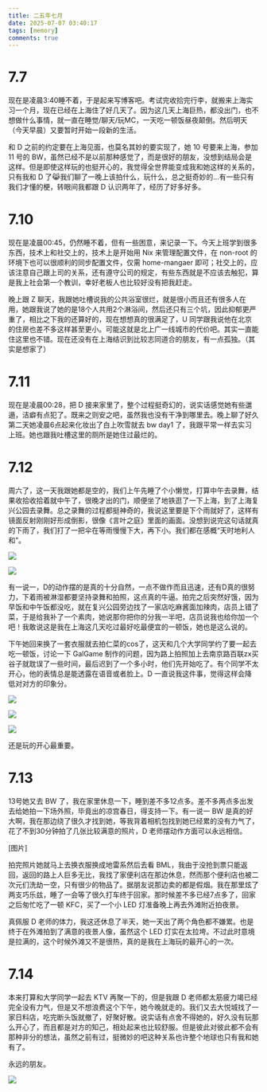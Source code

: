 ```yaml
---
title: 二五年七月
date: 2025-07-07 03:40:17
tags: [memory]
comments: true
---
```


# 7.7

现在是凌晨3:40睡不着，于是起来写博客吧。考试完收拾完行李，就搬来上海实习一个月，现在已经在上海住了好几天了。因为这几天上海巨热，都没出门，也不想做什么事情，就一直在睡觉/聊天/玩MC，一天吃一顿饭昼夜颠倒。然后明天（今天早晨）又要暂时开始一段新的生活。

和 D 之前的约定要在上海见面，也莫名其妙的要实现了，她 10 号要来上海，参加 11 号的 BW，虽然已经不是以前那种感觉了，而是很好的朋友，没想到结局会是这样。但是即使这样玩的也挺开心的，我觉得全世界能变成我和她这样的关系的，只有我和 D 了😹我们聊了一晚上该拍什么，玩什么，总之挺奇妙的...有一些只有我们才懂的梗，转眼间我都跟 D 认识两年了，经历了好多好多。

# 7.10

现在是凌晨00:45，仍然睡不着，但有一些困意，来记录一下。今天上班学到很多东西，技术上和社交上的，技术上是开始用 Nix 来管理配置文件，在 non-root 的环境下也可以很顺利的同步配置文件，仅需 home-mangaer 即可；社交上的，应该注意自己跟上司的关系，还有遵守公司的规定，有些东西就是不应该去触犯，算是我上社会第一个教训，幸好老板人也比较好没有把我赶走。

晚上跟 Z 聊天，我跟她吐槽说我的公共浴室很烂，就是很小而且还有很多人在用，她跟我说了她的是18个人共用2个淋浴间，然后还只有三个坑，因此抑郁更严重了，相比之下我的还算好的，现在想想真的很满足了，U 同学跟我说他在北京的住房也差不多这样甚至更小。可能这就是北上广一线城市的代价吧。其实一直能住这里也不错。现在还没有在上海结识到比较志同道合的朋友，有一点孤独。（其实是想家了）

# 7.11

现在是凌晨00:28，把 D 接来家里了，整个过程挺奇幻的，说实话感觉她有些邋遢，洁癖有点犯了。既来之则安之吧，虽然我也没有干净到哪里去。晚上聊了好久第二天她凌晨6点起来化妆出了白上吹雪就去 bw day1 了，我跟平常一样去实习上班。她也跟我吐槽这里的厕所是她住过最烂的。

# 7.12

周六了，这一天我跟她都是空的，我们上午先睡了个小懒觉，打算中午去录舞，结果收拾收拾着就中午了，很晚才出的门，顺便坐了地铁逛了一下上海，到了上海复兴公园去录舞。总之录舞的过程都挺神奇的，我说这里要是下个雨就好了，这样有镜面反射刚刚好形成倒影，很像《言叶之庭》里面的画面。没想到说完这句话就真的下雨了，我们打了一把伞在等雨慢慢下大，再下小。我们都在感概“天时地利人和”。

![](https://s2.loli.net/2025/07/16/2RTSC9UhOLYHrGb.jpg)

![](https://s2.loli.net/2025/07/16/R7rUgaPmM5e6cTv.jpg)

有一说一，D的动作摆的是真的十分自然，一点不做作而且迅速，还有D真的很努力，下着雨被淋湿都要坚持录舞和拍照，这点真的牛逼。拍完之后突然好饿，因为早饭和中午饭都没吃，就在复兴公园旁边找了一家店吃麻酱面加辣肉，店员上错了菜，于是给我补了一个素肉，她说那你把你的分我一半吧，店员说我也给你加一个吧！我敢说这是我在上海这几天吃过最好吃最便宜的一顿饭，她也是这么说的。

下午她回来换了一套衣服就去拍仁菜的cos了，这天和几个大学同学约了要一起去吃一顿饭，讨论一下 GalGame 制作的问题，因为路上拍照加上去南京路百联zx买谷子就耽误了一些时间，最后迟到了一个多小时，他们先开始吃了。有个同学不太开心，他的表情总是能透露在语音或者脸上。D 一直说我这件事，觉得这样会降低对对方的印象分。

![](https://s2.loli.net/2025/07/17/opzYB7N6fdubl8I.jpg)

![](https://s2.loli.net/2025/07/17/LExM3YvTdzRpFNg.jpg)

![](https://s2.loli.net/2025/07/17/CaQYVoMeEK5UjWm.jpg)

还是玩的开心最重要。

# 7.13

13号她又去 BW 了，我在家里休息一下，睡到差不多12点多。差不多两点多出发去给她拍一下场外照，毕竟出的凉宫春日，得支持一下。有一说一 BW 是真的好大啊，我在那边绕了很久才找到她，等我背着相机包找到她已经累的没有力气了，花了不到30分钟拍了几张比较满意的照片，D 老师摆动作方面可以永远相信。

[图片]

拍完照片她就马上去换衣服换成地雷系然后去看 BML，我由于没抢到票只能返回，返回的路上人巨多无比，我找了家便利店在那边休息，然而那个便利店也被二次元们洗劫一空，只有很少的物品了。据朋友说那边卖的都是假烟。我在那里炫了两支巧乐兹，睡了一会等了很久打车终于回家。那时候差不多已经7点多了，回家之后匆忙吃了一顿 KFC，买了一个小 LED 灯准备晚上再去外滩附近拍夜景。

真佩服 D 老师的体力，我这还休息了半天，她一天出了两个角色都不嫌累。也是终于在外滩拍到了满意的夜景人像，虽然这个 LED 灯实在太拉垮。不过此时意境是拉满的，这个时候外滩又不是很热，真的是我在上海玩的最开心的一次。

# 7.14

本来打算和大学同学一起去 KTV 再聚一下的，但是我跟 D 老师都太筋疲力竭已经完全没有力气，但是又不想浪费这个下午，她今晚就走的。我们又去大悦城找了一家日料店，吃完断头饭就撤了，好聚好散。说实话有点舍不得她的，好久没有玩那么开心了，而且都是对方的知己，相处起来也比较舒服。但是彼此对彼此都不会有那种非分的想法，虽然之前有过，挺微妙的吧这种关系也许整个地球也只有我和她有了。

永远的朋友。

![](https://s2.loli.net/2025/07/21/opj3BMKcVquwWea.jpg)


